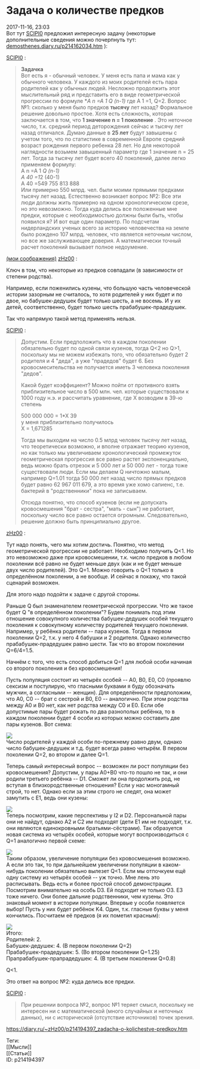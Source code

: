Задача о количестве предков
============================

   
 2017-11-16, 23:03   
  Вот тут  [SCIPI0](http://demosthenes.diary.ru "Тускуланские беседы")  предложил интересную задачу (некоторые дополнительные сведения можно почерпнуть тут:  [demosthenes.diary.ru/p214162034.htm](http://demosthenes.diary.ru/p214162034.htm)  ):   
   
  [SCIPI0](http://demosthenes.diary.ru "Тускуланские беседы")  :   
   
 
>   **Задачка**    
>  Вот есть я - обычный человек. У меня есть папа и мама как у обычного человека. У каждого из моих родителей есть пара родителей как у обычных людей. Несложно продолжить этот мыслительный ряд и представить его в виде геометрической прогрессии по формуле  **A  n  =A  1  *Q  (n-1)**  где А  1  =1, Q=2. Вопрос №1: сколько у меня было предков  **тысячу**  лет назад? Формальное решение довольно простое. Хотя есть сложность, которая заключается в том, что  **1 значение n = 1 поколение**  . Это неточное число, т.к. средний период деторождения сейчас и тысячу лет назад отличался. Думаю данные в  **25 лет**  будут завышены с учетом того, что по статистике в современной Европе средний возраст рождения первого ребенка 28 лет. Но для некоторой наглядности возьмем завышенный параметр где 1 значение n = 25 лет. Тогда за тысячу лет будет всего 40 поколений, далее легко применяем формулу:   
>   A  n  =A  1  *Q  (n-1)     
>   А  40  =1*2  (40-1)     
>   А  40  =549 755 813 888    
>  Или примерно 550 млрд. чел. были моими прямыми предками тысячу лет назад. Естественно возникает вопрос №2: Все эти люди должны жить примерно на одном хронологическом срезе, но это невозможно. Тогда куда делись все положенные мне предки, которые с необходимостью должны были быть, чтобы появился я? И вот еще один параметр. По подсчетам нидерландских ученых всего за историю человечества на земле было рождено 107 млрд. человек, что является неточным числом, но все же заслуживающее доверия. А математически точный расчет поколений вызывает полное недоумение.   
>  

   
  [(мои соображения)](https://zHz00.diary.ru/p214194397.htm?index=1#linkmore214194397m1)     [zHz00](http://zHz00.diary.ru "Untitled")  :   
   
 Ключ в том, что некоторые из предков совпадали (в зависимости от степени родства).   
   
 Например, если поженились кузены, что большую часть человеческой истории зазорным не считалось, то хотя родителей у них будет и по двое, но бабушек-дедушек будет только шесть, а не восемь. И у их детей, соответственно, будет только шесть прабабушек-прадедушек.   
   
 Так что напрямую такой метод применять нельзя.   
   
  [SCIPI0](http://demosthenes.diary.ru "Тускуланские беседы")  :   
   
 
>  Допустим. Если предположить что в каждом поколении обязательно будет по одной связи кузенов, тогда Q<2 но Q>1, поскольку мы не можем избежать того, что обязательно будет 2 родителя и 4 "деда", а уже "прадедов" будет 6. Без кровосмесительства не получается иметь 3 человека поколения "дедов".   
>    
>  Какой будет коэффициент? Можно пойти от противного взять приблизительное число в 500 млн. чел. которые существовали к 1000 году н.э. и рассчитать уравнение, где Х возводим в 39-ю степень   
>    
>  500 000 000 = 1*Х  39    
>  у меня приблизительно получилось   
>  Х = 1,671285   
>    
>  Тогда мы выходим на число 0.5 млрд человек тысячу лет назад, что теоретически возможно, и вполне отражает теорию кузенов, но как только мы увеличиваем хронологический промежуток геометрическая прогрессия все равно растет экспоненциально, ведь можно брать отрезок и 5 000 лет и 50 000 лет - тогда тоже существовали люди. Если мы делаем Q ничтожно малым, например Q=1.01 тогда 50 000 лет назад число прямых предков будет равно 62 967 011 679, а это время уже хомо сапиенс, т.е. бактерий в "родственники" пока не записываем.   
>    
>  Отсюда понятно, что способ кузенов (если не допускать кровосмешения "брат - сестра", "мать - сын") не работает, поскольку число все равно остается огромным. Следовательно, решение должно быть принципиально другое. 

   
  [zHz00](http://zHz00.diary.ru "Untitled")  :   
   
 Тут надо понять, чего мы хотим достичь. Понятно, что метод геометрической прогрессии не работает. Необходимо получить Q<1. Но это невозможно даже при кровосмешении, т.к. число предков в любом поколении всё равно не будет меньше двух (как и не будет меньше двух число родителей). Это Q=1. Можно говорить о Q<1 только в определённом поколении, а не вообще. И сейчас я покажу, что такой сценарий возможен.   
   
 Для этого надо подойти к задаче с другой стороны.   
   
 Раньше Q был знаменателем геометрической прогрессии. Что же такое будет Q "в определённом поколении"? Будем понимать под этим отношение совокупного количества бабушек-дедушек особей текущего поколения к совокупному количеству родителей текущего поколения. Например, у ребёнка родители -- пара кузенов. Тогда в первом поколении Q=2, т.к. у него 4 бабушки и 2 родителя. Однако количество прабабушек-прадедушек равно шести. Так что во втором поколении Q=6/4=1.5.   
   
 Начнём с того, что есть способ добиться Q=1 для любой особи начиная со второго поколения и без кровосмешения!   
   
 Пусть популяция состоит из четырёх особей -- A0, B0, E0, C0 (проявлю сексизм и постулирую, что гласными буквами я буду обозначать мужчин, а согласными -- женщин). Для определённости предположим, что A0, C0 -- брат с сестрой и B0, E0 -- аналогично. При этом родства между A0 и B0 нет, как нет родства между C0 и E0. Если обе допустимые пары будет рожать по два разнополых ребёнка, то в каждом поколении будет 4 особи из которых можно составить две пары кузенов. Вот схема:   
   
  ![](https://i.imgur.com/XjBf2nN.png)    
 Число родителей у каждой особи по-прежнему равно двум, однако число бабушек-дедушек и т.д. будет всегда равно четырём. В первом поколении Q=2, во втором и далее Q=1.   
   
 Теперь самый интересный вопрос -- возможен ли рост популяции без кровосмешения? Допустим, у пары A0+B0 что-то пошло не так, и они родили третьего ребёнка -- D1. Сможет ли она продолжить род, не вступая в близкородственные отношения? Если у нас моногамный строй, то нет. Однако если за этим строго не следят, она может замутить с E1, ведь они кузены:   
   
  ![](https://i.imgur.com/NKkCpuS.png)    
 Теперь посмотрим, какие перспективы у I2 и D2. Персональной пары они не найдут, однако A2 и C2 им подходят (дети E1 им не подходят, т.к. они являются единокровными братьями-сёстрами). Так образуется новая система из четырёх особей, которые могут воспроизводиться с Q=1 аналогично первой схеме:   
   
  ![](https://i.imgur.com/CVjAGRI.png)    
 Таким образом, увеличение популяции без кровосмешения возможно. А если это так, то при дальнейшем увеличении популяции в каком-нибудь поколении обязательно вылезет Q<1. Если мы отпочкуем ещё одну систему из четырёх особей -- уж точно. Мне лень это расписывать. Ведь есть и более простой способ демонстрации. Посмотрим внимательно на особь D3. Ей подходит не только O3. E3 тоже ничего. Они более дальние родственники, чем кузены. Это знаковый момент в истории популяции. Впервые у особи появляется выбор! Пусть у них будет ребёнок K4. Один, т.к. гласные буквы у меня кончились. Посчитаем её предков (я их пометил красным):   
   
  ![](https://i.imgur.com/PJ7EfOj.png)    
 Итого:   
 Родителей: 2.   
 Бабушек-дедушек: 4. (В первом поколении Q=2)   
 Прабабушек-прадедушек: 5. (Во втором поколении Q=1.25)   
 Прапрабабушек-прапрадедушек: 4. (В третьем поколении Q=0.8)   
   
 Q<1.   
   
 Это ответ на вопрос №2: куда делись все предки.   
   
  [SCIPI0](http://demosthenes.diary.ru "Тускуланские беседы")  :   
   
 
>  При решении вопроса №2, вопрос №1 теряет смысл, поскольку не интересен ни с математической (много случайных и неточных данных), ни с исторической (отсутствие источников) точек зрения. 

     
    
 <https://diary.ru/~zHz00/p214194397_zadacha-o-kolichestve-predkov.htm>   
   
 Теги:   
 [[Мысли]]   
 [[Статьи]]   
 ID: p214194397